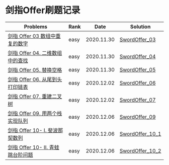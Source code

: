 # 剑指Offer刷题记录

| Problems                                                     | Rank | Date       | Solution                              |
| ------------------------------------------------------------ | ---- | ---------- | ------------------------------------- |
| [剑指 Offer 03 数组中重复的数字](https://leetcode-cn.com/problems/shu-zu-zhong-zhong-fu-de-shu-zi-lcof/) | easy | 2020.11.30 | [SwordOffer_03](SwordOffer_03.py)     |
| [剑指 Offer 04. 二维数组中的查找](https://leetcode-cn.com/problems/er-wei-shu-zu-zhong-de-cha-zhao-lcof/) | easy | 2020.11.30 | [SwordOffer_04](SwordOffer_04.py)     |
| [剑指 Offer 05. 替换空格](https://leetcode-cn.com/problems/ti-huan-kong-ge-lcof/) | easy | 2020.11.30 | [SwordOffer_05](SwordOffer_05.py)     |
| [剑指 Offer 06. 从尾到头打印链表](https://leetcode-cn.com/problems/cong-wei-dao-tou-da-yin-lian-biao-lcof/) | easy | 2020.12.02 | [SwordOffer_06](SwordOffer_06.py)     |
| [剑指 Offer 07. 重建二叉树](https://leetcode-cn.com/problems/zhong-jian-er-cha-shu-lcof/) | easy | 2020.12.02 | [SwordOffer_07](SwordOffer_07.py)     |
| [剑指 Offer 09. 用两个栈实现队列](https://leetcode-cn.com/problems/yong-liang-ge-zhan-shi-xian-dui-lie-lcof/) | easy | 2020.12.06 | [SwordOffer_09](SwordOffer_09.py)     |
| [剑指 Offer 10- I. 斐波那契数列](https://leetcode-cn.com/problems/fei-bo-na-qi-shu-lie-lcof/) | easy | 2020.12.06 | [SwordOffer_10_1](SwordOffer_10_1.py) |
| [剑指 Offer 10- II. 青蛙跳台阶问题](https://leetcode-cn.com/problems/qing-wa-tiao-tai-jie-wen-ti-lcof/) | easy | 2020.12.06 | [SwordOffer_10_2](SwordOffer_10_2.py) |
